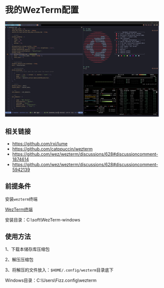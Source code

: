 # 我的WezTerm配置

![screenshot](./screenshots/screenshot-1.png)

## 相关链接
- <https://github.com/rxi/lume>
- <https://github.com/catppuccin/wezterm>
- <https://github.com/wez/wezterm/discussions/628#discussioncomment-1874614>
- <https://github.com/wez/wezterm/discussions/628#discussioncomment-5942139>



## 前提条件

安装`wezterm`终端

[WezTerm终端](https://github.com/wez/wezterm/releases)

安装目录：C:\soft\WezTerm-windows



## 使用方法

1、下载本储存库压缩包

2、解压压缩包

3、将解压的文件放入：`$HOME/.config/wezterm`目录底下

Windows目录：C:\Users\Fizz\.config\wezterm

